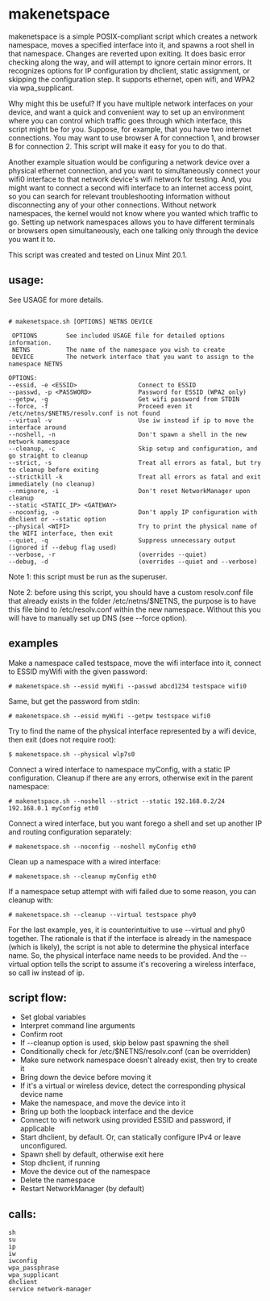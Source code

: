 # makenetspace

makenetspace is a simple POSIX-compliant script which creates a network namespace, moves a specified interface into it, and spawns a root shell in that namespace.  Changes are reverted upon exiting.  It does basic error checking along the way, and will attempt to ignore certain minor errors.  It recognizes options for IP configuration by dhclient, static assignment, or skipping the configuration step.  It supports ethernet, open wifi, and WPA2 via wpa_supplicant.

Why might this be useful?  If you have multiple network interfaces on your device, and want a quick and convenient way to set up an environment where you can control which traffic goes through which interface, this script might be for you.  Suppose, for example, that you have two internet connections.  You may want to use browser A for connection 1, and browser B for connection 2.  This script will make it easy for you to do that.

Another example situation would be configuring a network device over a physical ethernet connection, and you want to simultaneously connect your wifi0 interface to that network device's wifi network for testing.  And, you might want to connect a second wifi interface to an internet access point, so you can search for relevant troubleshooting information without disconnecting any of your other connections.  Without network namespaces, the kernel would not know where you wanted which traffic to go.  Setting up network namespaces allows you to have different terminals or browsers open simultaneously, each one talking only through the device you want it to.

This script was created and tested on Linux Mint 20.1.

## usage:
See USAGE for more details.
```usage:

# makenetspace.sh [OPTIONS] NETNS DEVICE

 OPTIONS        See included USAGE file for detailed options information.
 NETNS          The name of the namespace you wish to create
 DEVICE         The network interface that you want to assign to the namespace NETNS

OPTIONS:
--essid, -e <ESSID>                 Connect to ESSID
--passwd, -p <PASSWORD>             Password for ESSID (WPA2 only)
--getpw, -g                         Get wifi password from STDIN
--force, -f                         Proceed even it /etc/netns/$NETNS/resolv.conf is not found
--virtual -v                        Use iw instead if ip to move the interface around
--noshell, -n                       Don't spawn a shell in the new network namespace
--cleanup, -c                       Skip setup and configuration, and go straight to cleanup
--strict, -s                        Treat all errors as fatal, but try to cleanup before exiting
--strictkill -k                     Treat all errors as fatal and exit immediately (no cleanup)
--nmignore, -i                      Don't reset NetworkManager upon cleanup
--static <STATIC_IP> <GATEWAY>
--noconfig, -o                      Don't apply IP configuration with dhclient or --static option
--physical <WIFI>                   Try to print the physical name of the WIFI interface, then exit
--quiet, -q                         Suppress unnecessary output (ignored if --debug flag used)
--verbose, -r                       (overrides --quiet)
--debug, -d                         (overrides --quiet and --verbose)
```

Note 1: this script must be run as the superuser.

Note 2: before using this script, you should have a custom resolv.conf file that already exists in the folder /etc/netns/$NETNS, the purpose is to have this file bind to /etc/resolv.conf within the new namespace.  Without this you will have to manually set up DNS (see --force option).

## examples
Make a namespace called testspace, move the wifi interface into it, connect to ESSID myWifi with the given password:

`# makenetspace.sh --essid myWifi --passwd abcd1234 testspace wifi0`

Same, but get the password from stdin:

`# makenetspace.sh --essid myWifi --getpw testspace wifi0`

Try to find the name of the physical interface represented by a wifi device, then exit (does not require root):

`$ makenetspace.sh --physical wlp7s0`

Connect a wired interface to namespace myConfig, with a static IP configuration.  Cleanup if there are any errors, otherwise exit in the parent namespace:

`# makenetspace.sh --noshell --strict --static 192.168.0.2/24 192.168.0.1 myConfig eth0`

Connect a wired interface, but you want forego a shell and set up another IP and routing configuration separately:

`# makenetspace.sh --noconfig --noshell myConfig eth0`

Clean up a namespace with a wired interface:

`# makenetspace.sh --cleanup myConfig eth0`

If a namespace setup attempt with wifi failed due to some reason, you can cleanup with:

`# makenetspace.sh --cleanup --virtual testspace phy0`

For the last example, yes, it is counterintuitive to use --virtual and phy0 together.  The rationale is that if the interface is already in the namespace (which is likely), the script is not able to determine the physical interface name.  So, the physical interface name needs to be provided.  And the --virtual option tells the script to assume it's recovering a wireless interface, so call iw instead of ip.


## script flow:

- Set global variables
- Interpret command line arguments
- Confirm root
- If --cleanup option is used, skip below past spawning the shell
- Conditionally check for /etc/$NETNS/resolv.conf (can be overridden)
- Make sure network namespace doesn't already exist, then try to create it
- Bring down the device before moving it
- If it's a virtual or wireless device, detect the corresponding physical device name
- Make the namespace, and move the device into it
- Bring up both the loopback interface and the device
- Connect to wifi network using provided ESSID and password, if applicable
- Start dhclient, by default.  Or, can statically configure IPv4 or leave unconfigured.
- Spawn shell by default, otherwise exit here
- Stop dhclient, if running
- Move the device out of the namespace
- Delete the namespace
- Restart NetworkManager (by default)

## calls:
```
sh
su
ip
iw
iwconfig
wpa_passphrase
wpa_supplicant
dhclient
service network-manager
```
